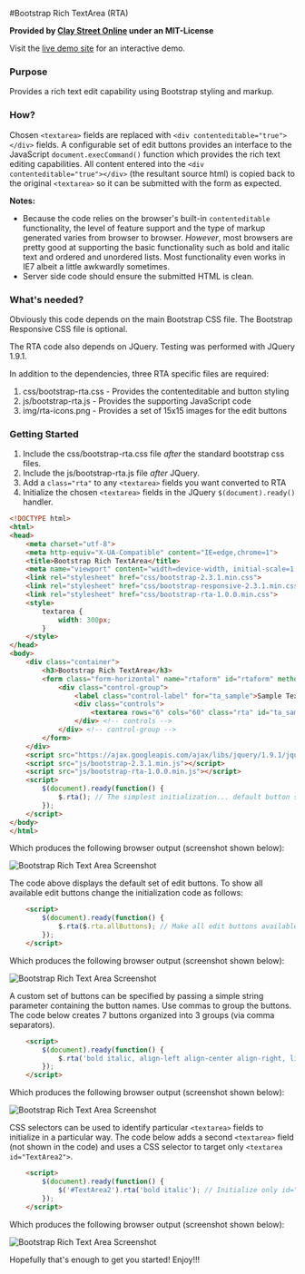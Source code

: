 #Bootstrap Rich TextArea (RTA)

**Provided by [Clay Street Online](http://www.claystreet.com) under an MIT-License**

Visit the [live demo site](http://www.claystreet.com/sites/claystreet/dev/bootstrap/rta/demo.html) for an interactive demo.

### Purpose

Provides a rich text edit capability using Bootstrap styling and markup.

### How?

Chosen `<textarea>` fields are replaced with `<div contenteditable="true"></div>` fields.  A configurable set of edit
buttons provides an interface to the JavaScript `document.execCommand()` function which provides the rich text editing
capabilities.  All content entered into the `<div contenteditable="true"></div>` (the resultant source html) is copied
back to the original `<textarea>` so it can be submitted with the form as expected.

**Notes:**
  * Because the code relies on the browser's built-in `contenteditable` functionality, the level of feature
support and the type of markup generated varies from browser to browser.  *However*, most browsers are pretty good
at supporting the basic functionality such as bold and italic text and ordered and unordered lists.  Most functionality
even works in IE7 albeit a little awkwardly sometimes.
  * Server side code should ensure the submitted HTML is clean.

### What's needed?

Obviously this code depends on the main Bootstrap CSS file.  The Bootstrap Responsive CSS file is optional.

The RTA code also depends on JQuery.  Testing was performed with JQuery 1.9.1.

In addition to the dependencies, three RTA specific files are required:

1. css/bootstrap-rta.css - Provides the contenteditable and button styling
2. js/bootstrap-rta.js - Provides the supporting JavaScript code
3. img/rta-icons.png - Provides a set of 15x15 images for the edit buttons

### Getting Started

1. Include the css/bootstrap-rta.css file *after* the standard bootstrap css files.
2. Include the js/bootstrap-rta.js file *after* JQuery.
3. Add a `class="rta"` to any `<textarea>` fields you want converted to RTA
4. Initialize the chosen `<textarea>` fields in the JQuery `$(document).ready()` handler.

```html
<!DOCTYPE html>
<html>
<head>
    <meta charset="utf-8">
    <meta http-equiv="X-UA-Compatible" content="IE=edge,chrome=1">
    <title>Bootstrap Rich TextArea</title>
    <meta name="viewport" content="width=device-width, initial-scale=1.0">
    <link rel="stylesheet" href="css/bootstrap-2.3.1.min.css">
    <link rel="stylesheet" href="css/bootstrap-responsive-2.3.1.min.css">
    <link rel="stylesheet" href="css/bootstrap-rta-1.0.0.min.css">
    <style>
        textarea {
            width: 300px;
        }
    </style>
</head>
<body>
    <div class="container">
        <h3>Bootstrap Rich TextArea</h3>
        <form class="form-horizontal" name="rtaform" id="rtaform" method="GET" action="#">
            <div class="control-group">
                <label class="control-label" for="ta_sample">Sample TextArea</label>
                <div class="controls">
                    <textarea rows="6" cols="60" class="rta" id="ta_sample" name="ta_sample" placeholder="Sample TextArea"></textarea>
                </div> <!-- controls -->
            </div> <!-- control-group -->
        </form>
    </div>
    <script src="https://ajax.googleapis.com/ajax/libs/jquery/1.9.1/jquery.min.js"></script>
    <script src="js/bootstrap-2.3.1.min.js"></script>
    <script src="js/bootstrap-rta-1.0.0.min.js"></script>
    <script>
        $(document).ready(function() {
            $.rta(); // The simplest initialization... default button set on all class="rta" textarea's
        });
    </script>
</body>
</html>
```

Which produces the following browser output (screenshot shown below):

![Bootstrap Rich Text Area Screenshot](http://www.claystreet.com/sites/claystreet/dev/bootstrap/rta/img/ss-simple.png)

The code above displays the default set of edit buttons.  To show all available edit buttons
change the initialization code as follows:

```html
    <script>
        $(document).ready(function() {
            $.rta($.rta.allButtons); // Make all edit buttons available
        });
    </script>
```

Which produces the following browser output (screenshot shown below):

![Bootstrap Rich Text Area Screenshot](http://www.claystreet.com/sites/claystreet/dev/bootstrap/rta/img/ss-simple-all.png)

A custom set of buttons can be specified by passing a simple string parameter containing the button names.
Use commas to group the buttons.  The code below creates 7 buttons organized into 3 groups (via comma separators).

```html
    <script>
        $(document).ready(function() {
            $.rta('bold italic, align-left align-center align-right, link image'); // A custom set of buttons
        });
    </script>
```

Which produces the following browser output (screenshot shown below):

![Bootstrap Rich Text Area Screenshot](http://www.claystreet.com/sites/claystreet/dev/bootstrap/rta/img/ss-simple-custom.png)

CSS selectors can be used to identify particular `<textarea>` fields to initialize in a particular way.
The code below adds a second `<textarea>` field (not shown in the code) and uses a CSS selector to target
only `<textarea id="TextArea2">`.

```html
    <script>
        $(document).ready(function() {
            $('#TextArea2').rta('bold italic'); // Initialize only id="TextArea2" with the bold and italic buttons
        });
    </script>
```

Which produces the following browser output (screenshot shown below):

![Bootstrap Rich Text Area Screenshot](http://www.claystreet.com/sites/claystreet/dev/bootstrap/rta/img/ss-simple-selector.png)

Hopefully that's enough to get you started!  Enjoy!!!
